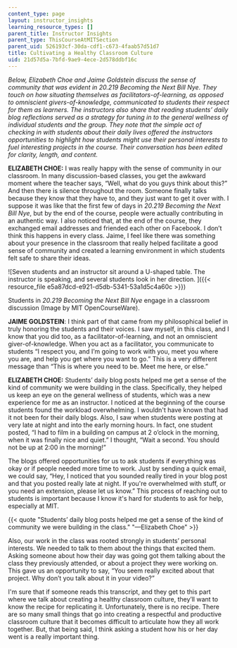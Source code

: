 ```yaml
---
content_type: page
layout: instructor_insights
learning_resource_types: []
parent_title: Instructor Insights
parent_type: ThisCourseAtMITSection
parent_uid: 526193cf-30da-cdf1-c673-4faab57d51d7
title: Cultivating a Healthy Classroom Culture
uid: 21d57d5a-7bfd-9ae9-4ece-2d578ddbf16c
---
```


_Below, Elizabeth Choe and Jaime Goldstein discuss the sense of community that was evident in 20.219 Becoming the Next Bill Nye. They touch on how situating themselves as facilitators-of-learning, as opposed to omniscient givers-of-knowledge, communicated to students their respect for them as learners. The instructors also share that reading students’ daily blog reflections served as a strategy for tuning in to the general wellness of individual students and the group. They note that the simple act of checking in with students about their daily lives offered the instructors opportunities to highlight how students might use their personal interests to fuel interesting projects in the course. Their conversation has been edited for clarity, length, and content._

**ELIZABETH CHOE:** I was really happy with the sense of community in our classroom. In many discussion-based classes, you get the awkward moment where the teacher says, “Well, what do you guys think about this?” And then there is silence throughout the room. Someone finally talks because they know that they have to, and they just want to get it over with. I suppose it was like that the first few of days in _20.219 Becoming the Next Bill Nye_, but by the end of the course, people were actually contributing in an authentic way. I also noticed that, at the end of the course, they exchanged email addresses and friended each other on Facebook. I don’t think this happens in every class. Jaime, I feel like there was something about your presence in the classroom that really helped facilitate a good sense of community and created a learning environment in which students felt safe to share their ideas.

![Seven students and an instructor sit around a U-shaped table. The instructor is speaking, and several students look in her direction. ]({{< resource_file e5a87dcd-e921-d5db-5341-53a1d5c4a60c >}})  

Students in _20.219 Becoming the Next Bill Nye_ engage in a classroom discussion (Image by MIT OpenCourseWare).

**JAIME GOLDSTEIN**: I think part of that came from my philosophical belief in truly honoring the students and their voices. I saw myself, in this class, and I know that you did too, as a facilitator-of-learning, and not an omniscient giver-of-knowledge. When you act as a facilitator, you communicate to students “I respect you, and I’m going to work with you, meet you where you are, and help you get where you want to go.” This is a very different message than “This is where you need to be. Meet me here, or else.”

**ELIZABETH CHOE:** Students’ daily blog posts helped me get a sense of the kind of community we were building in the class. Specifically, they helped us keep an eye on the general wellness of students, which was a new experience for me as an instructor. I noticed at the beginning of the course students found the workload overwhelming. I wouldn't have known that had it not been for their daily blogs. Also, I saw when students were posting at very late at night and into the early morning hours. In fact, one student posted, “I had to film in a building on campus at 2 o’clock in the morning, when it was finally nice and quiet.” I thought, “Wait a second. You should not be up at 2:00 in the morning!”

The blogs offered opportunities for us to ask students if everything was okay or if people needed more time to work. Just by sending a quick email, we could say, “Hey, I noticed that you sounded really tired in your blog post and that you posted really late at night. If you're overwhelmed with stuff, or you need an extension, please let us know.” This process of reaching out to students is important because I know it's hard for students to ask for help, especially at MIT.

{{< quote "Students’ daily blog posts helped me get a sense of the kind of community we were building in the class." "—Elizabeth Choe" >}}

Also, our work in the class was rooted strongly in students’ personal interests. We needed to talk to them about the things that excited them. Asking someone about how their day was going got them talking about the class they previously attended, or about a project they were working on. This gave us an opportunity to say, “You seem really excited about that project. Why don’t you talk about it in your video?”

I'm sure that if someone reads this transcript, and they get to this part where we talk about creating a healthy classroom culture, they’ll want to know the recipe for replicating it. Unfortunately, there is no recipe. There are so many small things that go into creating a respectful and productive classroom culture that it becomes difficult to articulate how they all work together. But, that being said, I think asking a student how his or her day went is a really important thing.